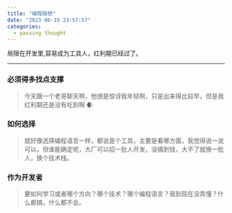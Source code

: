 ```yaml
---
title: "编程随想"
date: "2023-06-19 23:57:57"
categories:
  - passing thought
---
```


局限在开发里,容易成为工具人，红利期已经过了。

---

### 必须得多找点支撑

> 今天跟一个老哥聊天啊，他很是惊讶我年轻啊，只是出来得比较早，但是我红利期还是没有吃到啊 🌒


### 如何选择

> 就好像选择编程语言一样，都说是个工具，主要是看哪方面，我觉得说一说可以，但谁能确定呢，大厂可以招一批人开发，没搞到钱，大不了就换一批人，换个技术栈。

### 作为开发者

> 要如何学习或者哪个方向？哪个技术？哪个编程语言？我到现在没弄懂？什么都搞，什么都不会。
